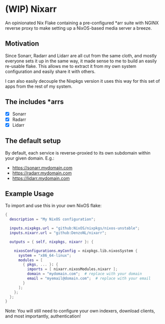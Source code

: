 # (WIP) Nixarr

An opinionated Nix Flake containing a pre-configured *arr suite with NGINX reverse proxy to make setting up a NixOS-based media server a breeze.

## Motivation

Since Sonarr, Radarr and Lidarr are all cut from the same cloth, and mostly everyone sets it up in the same way, it made sense to me to build an easily re-usable flake. This allows me to extract it from my own system configuration and easily share it with others.

I can also easily decouple the Nixpkgs version it uses this way for this set of apps from the rest of my system.

## The includes *arrs

- [X] Sonarr
- [X] Radarr
- [X] Lidarr

## The default setup

By default, each service is reverse-proxied to its own subdomain within your given domain. E.g.:

- https://sonarr.mydomain.com
- https://radarr.mydomain.com
- https://lidarr.mydomain.com



## Example Usage

To import and use this in your own NixOS flake:

```Nix
{
  description = "My NixOS configuration";

  inputs.nixpkgs.url = "github:NixOS/nixpkgs/nixos-unstable";
  inputs.nixarr.url = "github:DenzoNL/nixarr";

  outputs = { self, nixpkgs, nixarr }: {

    nixosConfigurations.myConfig = nixpkgs.lib.nixosSystem {
      system = "x86_64-linux";
      modules = [
        { pkgs, ... }: {
          imports = [ nixarr.nixosModules.nixarr ];
          domain = "mydomain.com";  # replace with your domain
          email = "myemail@domain.com";  # replace with your email
        }
      ];
    };
  };
}
```

Note: You will still need to configure your own indexers, download clients, and most importantly, authentication!